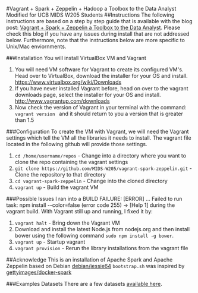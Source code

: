 #Vagrant + Spark + Zeppelin + Hadoop a Toolbox to the Data Analyst
Modified for UCB MIDS W205 Students
##Instructions
The following instructions are based on a step by step guide that is available with the blog post: [Vagrant + Spark + Zeppelin a Toolbox to the Data Analyst](http://arjon.es/2015/08/23/vagrant-spark-zeppelin-a-toolbox-to-the-data-analyst/).  Please check this blog if you have any issues during install that are not addressed below.  Furthermore, note that the instructions below are more specific to Unix/Mac enviornments.

###Installation
You will install VirtualBox VM and Vagrant<BR>

1. You will need VM software for Vagrant to create its configured VM's.  Head over to VirtualBox, download the installer for your OS and install.  https://www.virtualbox.org/wiki/Downloads
2. If you have never installed Vagrant before, head on over to the vagrant downloads page, select the installer for your OS and install.  http://www.vagrantup.com/downloads
3. Now check the version of Vagrant in your terminal with the command: ```vagrant version ``` and it should return to you a version that is greater than 1.5

###Configuration
To create the VM with Vagrant, we will need the Vagrant settings which tell the VM all the libraries it needs to install.  The vagrant file located in the following github will provide those settings.

1. ```cd /home/username/repos``` - Change into a directory where you want to clone the repo containing the vagrant settings
2. ```git clone https://github.com/MIDS-W205/vagrant-spark-zeppelin.git``` - Clone the repository to that directory
3. ```cd vagrant-spark-zeppelin``` - Change into the cloned directory
4. ```vagrant up``` - Build the vagrant VM

###Possible Issues
I ran into a BUILD FAILURE: [ERROR] ... Failed to run task: npm install --color=false (error code 255) -> [Help 1] during the vagrant build.  With Vagrant still up and running, I fixed it by:

1. ```vagrant halt``` - Bring down the Vagrant VM
2. Download and install the latest Node.js from nodejs.org and then install bower using the following command ```sudo npm install -g bower```.
3. ```vagrant up``` - Startup vagrant
4. ```vagrant provision``` - Rerun the library installations from the vagrant file

##Acknowledge
This is an installation of Apache Spark and Apache Zeppelin based on Debian [debian/jessie64](https://atlas.hashicorp.com/debian/boxes/jessie64)
`bootstrap.sh` was inspired by [gettyimages/docker-spark](https://github.com/gettyimages/docker-spark)

###Examples Datasets
There are a few datasets [available here](./data/).

